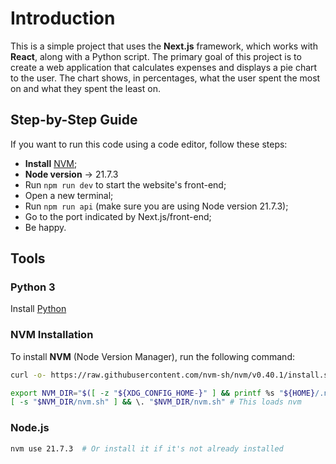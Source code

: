 # Introduction

This is a simple project that uses the **Next.js** framework, which works with **React**, along with a Python script. The primary goal of this project is to create a web application that calculates expenses and displays a pie chart to the user. The chart shows, in percentages, what the user spent the most on and what they spent the least on.

## Step-by-Step Guide

If you want to run this code using a code editor, follow these steps:

* **Install** [NVM](https://github.com/nvm-sh/nvm?tab=readme-ov-file#install--update-script);
* **Node version** -> 21.7.3 
* Run `npm run dev` to start the website's front-end;
* Open a new terminal;
* Run `npm run api` (make sure you are using Node version 21.7.3);
* Go to the port indicated by Next.js/front-end;
* Be happy.

## Tools

### Python 3

Install [Python](https://www.python.org/downloads/)

### NVM Installation

To install **NVM** (Node Version Manager), run the following command:

```bash
curl -o- https://raw.githubusercontent.com/nvm-sh/nvm/v0.40.1/install.sh | bash
```
```bash
export NVM_DIR="$([ -z "${XDG_CONFIG_HOME-}" ] && printf %s "${HOME}/.nvm" || printf %s "${XDG_CONFIG_HOME}/nvm")"
[ -s "$NVM_DIR/nvm.sh" ] && \. "$NVM_DIR/nvm.sh" # This loads nvm
```
### Node.js

```bash
nvm use 21.7.3  # Or install it if it's not already installed
```
